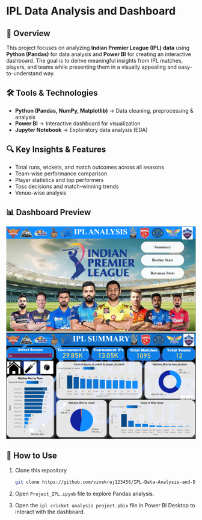 
# IPL Data Analysis and Dashboard

## 📌 Overview

This project focuses on analyzing **Indian Premier League (IPL) data** using **Python (Pandas)** for data analysis and **Power BI** for creating an interactive dashboard.
The goal is to derive meaningful insights from IPL matches, players, and teams while presenting them in a visually appealing and easy-to-understand way.

## 🛠️ Tools & Technologies

* **Python (Pandas, NumPy, Matplotlib)** → Data cleaning, preprocessing & analysis
* **Power BI** → Interactive dashboard for visualization
* **Jupyter Notebook** → Exploratory data analysis (EDA)

## 🔍 Key Insights & Features

* Total runs, wickets, and match outcomes across all seasons
* Team-wise performance comparison
* Player statistics and top performers
* Toss decisions and match-winning trends
* Venue-wise analysis

## 📊 Dashboard Preview

![Dashboard ](images/IPL_Analysis.png)
![Preview ](images/Summary.png)




## 🚀 How to Use

1. Clone this repository

   ```bash
   git clone https://github.com/vivekraj123456/IPL-Data-Analysis-and-Dashboard.git
   ```
2. Open `Project_IPL.ipynb` file to explore Pandas analysis.
3. Open the `ipl cricket analysis project.pbix` file in Power BI Desktop to interact with the dashboard.





